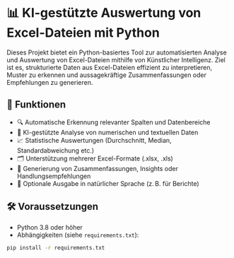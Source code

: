 # 📊 KI-gestützte Auswertung von Excel-Dateien mit Python

Dieses Projekt bietet ein Python-basiertes Tool zur automatisierten Analyse und Auswertung von Excel-Dateien mithilfe von Künstlicher Intelligenz. Ziel ist es, strukturierte Daten aus Excel-Dateien effizient zu interpretieren, Muster zu erkennen und aussagekräftige Zusammenfassungen oder Empfehlungen zu generieren.

## 🚀 Funktionen

- 🔍 Automatische Erkennung relevanter Spalten und Datenbereiche
- 🧠 KI-gestützte Analyse von numerischen und textuellen Daten
- 📈 Statistische Auswertungen (Durchschnitt, Median, Standardabweichung etc.)
- 🗂️ Unterstützung mehrerer Excel-Formate (.xlsx, .xls)
- 📝 Generierung von Zusammenfassungen, Insights oder Handlungsempfehlungen
- 💬 Optionale Ausgabe in natürlicher Sprache (z. B. für Berichte)

## 🛠️ Voraussetzungen

- Python 3.8 oder höher
- Abhängigkeiten (siehe `requirements.txt`):

```bash
pip install -r requirements.txt
